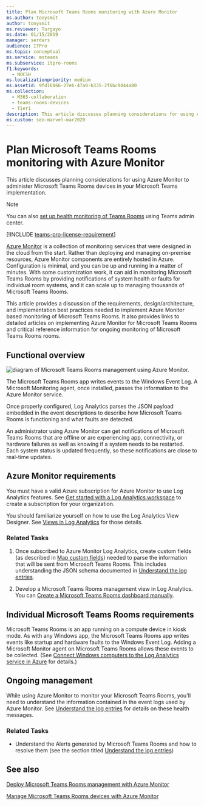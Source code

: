 ```yaml
---
title: Plan Microsoft Teams Rooms monitoring with Azure Monitor
ms.author: tonysmit
author: tonysmit
ms.reviewer: Turgayo
ms.date: 01/15/2019
manager: serdars
audience: ITPro
ms.topic: conceptual
ms.service: msteams
ms.subservice: itpro-rooms
f1.keywords: 
  - NOCSH
ms.localizationpriority: medium
ms.assetid: 9fd16866-27eb-47a9-b335-2f6bc9044a80
ms.collection: 
  - M365-collaboration
  - teams-rooms-devices
  - Tier1
description: This article discusses planning considerations for using Azure Monitor to monitor Microsoft Teams Rooms in your Skype for Business or Teams implementation.
ms.custom: seo-marvel-mar2020
---
```


# Plan Microsoft Teams Rooms monitoring with Azure Monitor
 
 This article discusses planning considerations for using Azure Monitor to administer Microsoft Teams Rooms devices in your Microsoft Teams implementation.

> [!NOTE]
> You can also [set up health monitoring of Teams Rooms](../alerts/device-health-status.md) using Teams admin center.

[!INCLUDE [teams-pro-license-requirement](../includes/teams-pro-license-requirement.md)]

[Azure Monitor](/azure/azure-monitor/overview) is a collection of monitoring services that were designed in the cloud from the start. Rather than deploying and managing on-premise resources, Azure Monitor components are entirely hosted in Azure. Configuration is minimal, and you can be up and running in a matter of minutes. With some customization work, it can aid in monitoring Microsoft Teams Rooms by providing notifications of system health or faults for individual room systems, and it can scale up to managing thousands of Microsoft Teams Rooms.
  
This article provides a discussion of the requirements, design/architecture, and implementation best practices needed to implement Azure Monitor based monitoring of Microsoft Teams Rooms. It also provides links to detailed articles on implementing Azure Monitor for Microsoft Teams Rooms and critical reference information for ongoing monitoring of Microsoft Teams Rooms rooms.
  
## Functional overview

![diagram of Microsoft Teams Rooms management using Azure Monitor.](../media/3f2ae1b8-61ea-4cd6-afb4-4bd75ccc746a.png)
  
The Microsoft Teams Rooms app writes events to the Windows Event Log. A Microsoft Monitoring agent, once installed, passes the information to the Azure Monitor service.
  
Once properly configured, Log Analytics parses the JSON payload embedded in the event descriptions to describe how  Microsoft Teams Rooms is functioning and what faults are detected.
  
An administrator using Azure Monitor can get notifications of Microsoft Teams Rooms that are offline or are experiencing app, connectivity, or hardware failures as well as knowing if a system needs to be restarted. Each system status is updated frequently, so these notifications are close to real-time updates.
  
## Azure Monitor requirements

You must have a valid Azure subscription for Azure Monitor to use Log Analytics features. See [Get started with a Log Analytics workspace](/azure/azure-monitor/learn/quick-create-workspace) to create a subscription for your organization.
  
You should familiarize yourself on how to use the Log Analytics View Designer. See [Views in Log Analytics](/azure/azure-monitor/platform/view-designer) for those details.
  
### Related Tasks

1. Once subscribed to Azure Monitor Log Analytics, create custom fields (as described in [Map custom fields](azure-monitor-deploy.md#Custom_fields)) needed to parse the information that will be sent from Microsoft Teams Rooms. This includes understanding the JSON schema documented in [Understand the log entries](azure-monitor-manage.md#understand-the-log-entries).
    
2. Develop a Microsoft Teams Rooms management view in Log Analytics. You can [Create a Microsoft Teams Rooms dashboard manually](azure-monitor-deploy.md#create-a-microsoft-teams-rooms-dashboard-manually).
    
## Individual Microsoft Teams Rooms requirements

Microsoft Teams Rooms is an app running on a compute device in kiosk mode. As with any Windows app, the Microsoft Teams Rooms app writes events like startup and hardware faults to the Windows Event Log. Adding a Microsoft Monitor agent on Microsoft Teams Rooms allows these events to be collected. (See [Connect Windows computers to the Log Analytics service in Azure](/azure/azure-monitor/platform/agent-windows) for details.)
  
## Ongoing management

While using Azure Monitor to monitor your Microsoft Teams Rooms, you'll need to understand the information contained in the event logs used by Azure Monitor. See [Understand the log entries](azure-monitor-manage.md#understand-the-log-entries) for details on these health messages.
  
### Related Tasks

- Understand the Alerts generated by Microsoft Teams Rooms and how to resolve them (see the section titled [Understand the log entries](azure-monitor-manage.md#understand-the-log-entries))
    
## See also

[Deploy Microsoft Teams Rooms management with Azure Monitor](azure-monitor-deploy.md)
  
[Manage Microsoft Teams Rooms devices with Azure Monitor](azure-monitor-manage.md)

